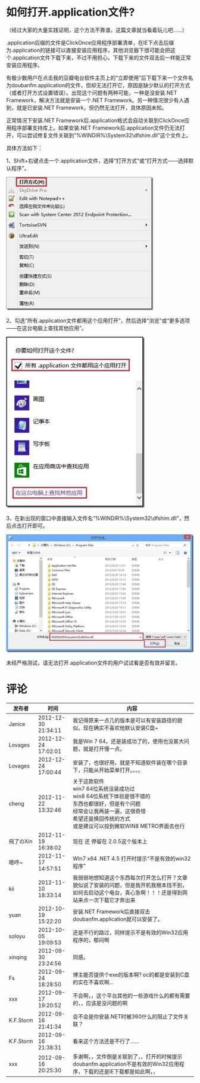 # 如何打开.application文件?

（经过大家的大量实践证明，这个方法不靠谱，这篇文章就当看着玩儿吧……）

.application后缀的文件是ClickOnce应用程序部署清单，在IE下点击后缀为.application的链接可以直接安装应用程序，其他浏览器下很可能会把这个.application文件下载下来，不过不用担心，下载下来的文件双击后一样能正常安装应用程序。

有极少数用户在点击我的豆瓣电台软件主页上的“立即使用”后下载下来一个文件名为doubanfm.application的文件，但却无法打开它，原因是缺少默认的打开方式（或者打开方式设置错误）。出现这个问题有两种可能，一种是没安装.NET Framework，解决方法就是安装一个.NET Framework。另一种情况很少有人遇到，就是已安装.NET Framework，但仍然无法打开，具体原因未知。

正常情况下安装.NET Framework后.application格式会自动关联到ClickOnce应用程序部署支持库上。如果安装.NET Framework后.application文件仍无法打开，可以尝试修复文件关联到“%WINDIR%\System32\dfshim.dll”这个文件上。

具体方法如下：

1、Shift+右键点击一个.application文件，选择“打开方式”或“打开方式——选择默认程序”。

[<img style="background-image: none; padding-top: 0px; padding-left: 0px; display: inline; padding-right: 0px; border-width: 0px;" title="无标题" alt="无标题" src="/attachment/up/blog/images/f9759a021aef_EC17/thumb.jpg" width="395" height="357" border="0" />](/attachment/up/blog/images/f9759a021aef_EC17/9408e2fc94c9.jpg)

2、勾选“所有.application文件都用这个应用打开”，然后选择“浏览”或“更多选项——在这台电脑上查找其他应用”。

[<img style="background-image: none; padding-top: 0px; padding-left: 0px; display: inline; padding-right: 0px; border: 0px;" title="无标题2" alt="无标题2" src="/attachment/up/blog/images/f9759a021aef_EC17/2_thumb_3.jpg" width="372" height="458" border="0" />](/attachment/up/blog/images/f9759a021aef_EC17/2_3.jpg)

3、在新出现的窗口中直接输入文件名“%WINDIR%\System32\dfshim.dll”，然后点击打开即可。

[<img style="background-image: none; padding-top: 0px; padding-left: 0px; display: inline; padding-right: 0px; border-width: 0px;" title="无标题3" alt="无标题3" src="/attachment/up/blog/images/f9759a021aef_EC17/3_thumb.jpg" width="504" height="316" border="0" />](/attachment/up/blog/images/f9759a021aef_EC17/3.jpg)

未经严格测试，请无法打开.application文件的用户试试看是否有效并留言。

# 评论

发布者 | 时间 | 内容
--- | --- | ---
Janice | 2012-12-30 21:34:11 | 我记得原来一点几的版本是可以有安装路径的貌似。现在确实不喜欢他默认安装C盘~
Lovages | 2012-12-24 17:02:01 | 我是Win 7 64，还是装成功了的，使用也没甚大问题，就是打开慢一点。
Lovages | 2012-12-24 17:00:44 | 安装了，也很好用，就是不知道软件装在哪个目录下，只能从开始菜单打开。。。。
cheng | 2012-11-22 13:32:46 | 关于这款软件<br/>win7 64位系统没装成功过<br/>win8 64位系统下体验是很不错的<br/>东西也都很好，但是有个问题<br/>经常会让我再装一遍，这很奇怪<br/>希望还是换回传统的方式<br/>或是建议可以投到微软WIN8 METRO界面去也行
飛了のXin | 2012-11-19 16:38:02 | 现在 还 停留在 2.0.5这个版本上
嗯哼~ | 2012-11-17 14:57:51 | WIn7 x64 .NET 4.5 打开时提示“不是有效的win32程序”
kii | 2012-11-10 18:33:14 | 我弱弱地想知道这个东西每次打开怎么打开？文章貌似说了安装的问题，但是我开机我根本找不到，如何去启动这个电台，真心急啊！！！还是得到网站来点一次下载它才奔出来
yuan | 2012-10-19 15:22:20 | 安装.NET Framework后直接双击doubanfm.application就可以安装了。
soloyu | 2012-10-05 19:09:53 | 还是不行的路过，同样提示不是有效的Win32应用程序的，郁闷啊
xinqing | 2012-09-30 23:24:56 | 同感。
Fs | 2012-09-24 18:28:50 | 博主能否提供个exe的版本啊? oc的都是安装到C盘的实在不喜欢啊...
xxx | 2012-09-17 19:20:52 | 不会啊，，这个平台其他的一些游戏什么的都有需要的，，应该是没问题的啊
K.F.Storm | 2012-09-16 21:41:34 | 会不会是你安装.NET时被360什么的阻止了文件关联？
K.F.Storm | 2012-09-16 21:38:31 | 看来这个方法还是不行了……
xxx | 2012-09-16 20:25:30 | 多谢啊，，文件倒是关联到了，，打开的时候提示doubanfm.application不是有效的Win32应用程序，下载的还是IE下载都是如此啊，，
